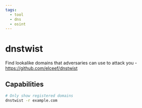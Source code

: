 ```yaml
---
tags:
  - tool
  - dns
  - osint
---
```

# dnstwist

Find lookalike domains that adversaries can use to attack you - https://github.com/elceef/dnstwist

## Capabilities

```bash
# Only show registered domains
dnstwist -r example.com
```
